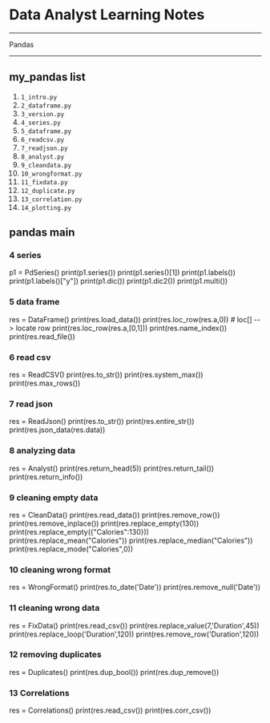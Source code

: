# Data Analyst Learning Notes

---

Pandas

---

## my_pandas list

1. `1_intro.py`
2. `2_dataframe.py`
3. `3_version.py`
4. `4_series.py`
5. `5_dataframe.py`
6. `6_readcsv.py`
7. `7_readjson.py`
8. `8_analyst.py`
9. `9_cleandata.py`
10. `10_wrongformat.py`
11. `11_fixdata.py`
12. `12_duplicate.py`
13. `13_correlation.py`
14. `14_plotting.py`

## pandas main
### 4 series
p1 = PdSeries()
print(p1.series())
print(p1.series()[1])
print(p1.labels())
print(p1.labels()["y"])
print(p1.dic())
print(p1.dic2())
print(p1.multi())

### 5 data frame
res = DataFrame()
print(res.load_data())
print(res.loc_row(res.a,0))  # loc[] --> locate row
print(res.loc_row(res.a,[0,1]))
print(res.name_index())
print(res.read_file())

### 6 read csv
res = ReadCSV()
print(res.to_str())
print(res.system_max())
print(res.max_rows())

### 7 read json
res = ReadJson()
print(res.to_str())
print(res.entire_str())
print(res.json_data(res.data))

### 8 analyzing data
res = Analyst()
print(res.return_head(5))
print(res.return_tail())
print(res.return_info())

### 9 cleaning empty data
res = CleanData()
print(res.read_data())
print(res.remove_row())
print(res.remove_inplace())
print(res.replace_empty(130))
print(res.replace_empty({"Calories":130}))
print(res.replace_mean("Calories"))
print(res.replace_median("Calories"))
print(res.replace_mode("Calories",0))

### 10 cleaning wrong format
res = WrongFormat()
print(res.to_date('Date'))
print(res.remove_null('Date'))

### 11 cleaning wrong data
res = FixData()
print(res.read_csv())
print(res.replace_value(7,'Duration',45))
print(res.replace_loop('Duration',120))
print(res.remove_row('Duration',120))

### 12 removing duplicates
res = Duplicates()
print(res.dup_bool())
print(res.dup_remove())

### 13 Correlations
res = Correlations()
print(res.read_csv())
print(res.corr_csv())